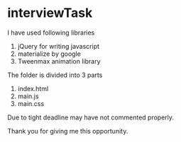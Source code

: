 # interviewTask

I have used following libraries

1. jQuery for writing javascript
2. materialize by google
3. Tweenmax animation library

The folder is divided into 3 parts
1. index.html
2. main.js
3. main.css

Due to tight deadline may have not commented properly.

Thank you for giving me this opportunity.
